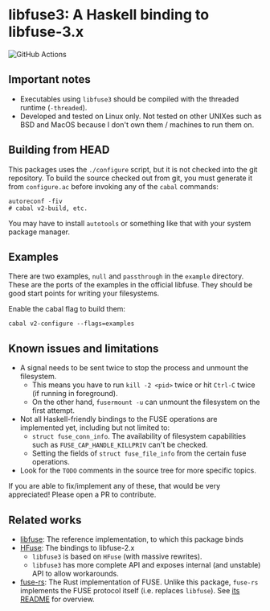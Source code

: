 # libfuse3: A Haskell binding to libfuse-3.x

![GitHub Actions](https://github.com/matil019/haskell-libfuse3/workflows/Haskell%20CI/badge.svg?branch=master)

## Important notes

- Executables using `libfuse3` should be compiled with the threaded runtime (`-threaded`).
- Developed and tested on Linux only. Not tested on other UNIXes such as BSD and MacOS because I don't own them / machines to run them on.

## Building from HEAD

This packages uses the `./configure` script, but it is not checked into the git repository. To build the source checked out from git, you must generate it from `configure.ac` before invoking any of the `cabal` commands:

```
autoreconf -fiv
# cabal v2-build, etc.
```

You may have to install `autotools` or something like that with your system package manager.

## Examples

There are two examples, `null` and `passthrough` in the `example` directory. These are the ports of the examples in the official libfuse. They should be good start points for writing your filesystems.

Enable the cabal flag to build them:

```
cabal v2-configure --flags=examples
```

## Known issues and limitations

- A signal needs to be sent twice to stop the process and unmount the filesystem.
  - This means you have to run `kill -2 <pid>` twice or hit `Ctrl-C` twice (if running in foreground).
  - On the other hand, `fusermount -u` can unmount the filesystem on the first attempt.
- Not all Haskell-friendly bindings to the FUSE operations are implemented yet, including but not limited to:
  - `struct fuse_conn_info`. The availability of filesystem capabilities such as `FUSE_CAP_HANDLE_KILLPRIV` can't be checked.
  - Setting the fields of `struct fuse_file_info` from the certain fuse operations.
- Look for the `TODO` comments in the source tree for more specific topics.

If you are able to fix/implement any of these, that would be very appreciated! Please open a PR to contribute.

## Related works

- [libfuse][libfuse]: The reference implementation, to which this package binds
- [HFuse][HFuse]: The bindings to libfuse-2.x
  - `libfuse3` is based on `HFuse` (with massive rewrites).
  - `libfuse3` has more complete API and exposes internal (and unstable) API to allow workarounds.
- [fuse-rs][fuse-rs]: The Rust implementation of FUSE. Unlike this package, `fuse-rs` implements the FUSE protocol itself (i.e. replaces `libfuse`). See [its README](https://github.com/zargony/fuse-rs) for overview.

[libfuse]: https://github.com/libfuse/libfuse
[HFuse]: https://github.com/m15k/hfuse
[fuse-rs]: https://github.com/zargony/fuse-rs
